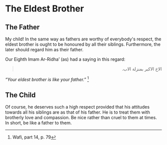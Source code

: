 The Eldest Brother
==================

The Father
----------

My child! In the same way as fathers are worthy of everybody's respect,
the eldest brother is ought to be honoured by all their siblings.
Furthermore, the later should regard him as their father.

Our Eighth Imam Ar-Ridha’ (as) had a saying in this regard:

<blockquote dir="rtl">
  <p>
الاخ الاكبر بمنزلة الاب.
  </p>
</blockquote>

*“Your eldest brother is like your father.”* [^1]

The Child
---------

Of course, he deserves such a high respect provided that his attitudes
towards all his siblings are as that of his father. He is to treat them
with brotherly love and compassion. Be nice rather than cruel to them at
times. In short, be like a father to them.

[^1]: Wafi, part 14, p. 79



